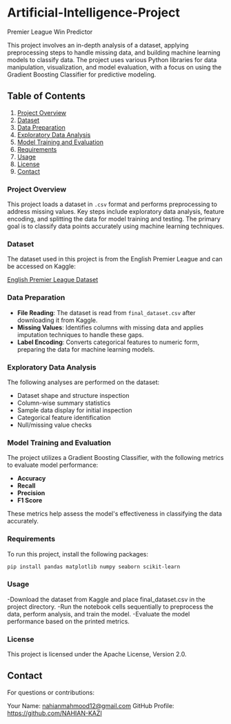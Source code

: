 # Artificial-Intelligence-Project
Premier League Win Predictor

This project involves an in-depth analysis of a dataset, applying preprocessing steps to handle missing data, and building machine learning models to classify data. The project uses various Python libraries for data manipulation, visualization, and model evaluation, with a focus on using the Gradient Boosting Classifier for predictive modeling.

## Table of Contents

1. [Project Overview](#project-overview)
2.  [Dataset](#dataset)
3. [Data Preparation](#data-preparation)
4. [Exploratory Data Analysis](#exploratory-data-analysis)
5. [Model Training and Evaluation](#model-training-and-evaluation)
6. [Requirements](#requirements)
7. [Usage](#usage)
8. [License](#license)
9. [Contact](#contact)

### Project Overview

This project loads a dataset in `.csv` format and performs preprocessing to address missing values. Key steps include exploratory data analysis, feature encoding, and splitting the data for model training and testing. The primary goal is to classify data points accurately using machine learning techniques.

### Dataset

The dataset used in this project is from the English Premier League and can be accessed on Kaggle:

[English Premier League Dataset](https://www.kaggle.com/datasets/saife245/english-premier-league?select=final_dataset.csv)

### Data Preparation

- **File Reading**: The dataset is read from `final_dataset.csv` after downloading it from Kaggle.
- **Missing Values**: Identifies columns with missing data and applies imputation techniques to handle these gaps.
- **Label Encoding**: Converts categorical features to numeric form, preparing the data for machine learning models.

### Exploratory Data Analysis

The following analyses are performed on the dataset:

- Dataset shape and structure inspection
- Column-wise summary statistics
- Sample data display for initial inspection
- Categorical feature identification
- Null/missing value checks



### Model Training and Evaluation

The project utilizes a Gradient Boosting Classifier, with the following metrics to evaluate model performance:

- **Accuracy**
- **Recall**
- **Precision**
- **F1 Score**

These metrics help assess the model's effectiveness in classifying the data accurately.

### Requirements

To run this project, install the following packages:

```bash
pip install pandas matplotlib numpy seaborn scikit-learn
```
### Usage 
-Download the dataset from Kaggle and place final_dataset.csv in the project directory.
-Run the notebook cells sequentially to preprocess the data, perform analysis, and train the model.
-Evaluate the model performance based on the printed metrics.
### License
This project is licensed under the Apache License, Version 2.0.

## Contact
For questions or contributions:

Your Name: nahianmahmood12@gmail.com
GitHub Profile: https://github.com/NAHIAN-KAZI
